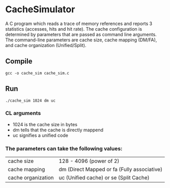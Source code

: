 # CacheSimulator
A C program which reads a trace of memory references and reports 3 statistics (accesses, hits and hit rate). The cache configuration is determined by parameters that are passed as command line arguments. The command-line parameters are cache size, cache mapping (DM/FA), and cache organization (Unified/Split).

## Compile 
`gcc -o cache_sim cache_sim.c`

## Run

`./cache_sim 1024 dm uc`

### CL arguments 

- 1024 is the cache size in bytes
- dm tells that the cache is directly mappend 
- uc signifies a unified code

### The parameters can take the following values:

|   	|   	|
|---	|---	|
|  cache size 	        | 128 - 4096 (power of 2)     	              |  
|  cache mapping 	      | dm (Direct Mapped or fa (Fully associative) | 
|  cache organization 	| uc (Unified cache) or se (Split Cache)  	  | 
